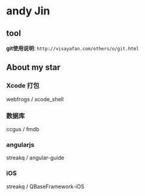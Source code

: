 # andy Jin

## tool

**git使用说明**: `http://visayafan.com/others/o/git.html`

## About my star

### Xcode 打包

webfrogs / xcode_shell

### 数据库

ccgus / fmdb

### angularjs

streakq / angular-guide

### iOS

streakq / QBaseFramework-iOS

### 	
